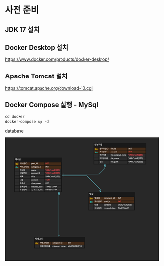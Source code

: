 
# 사전 준비

## JDK 17 설치

## Docker Desktop 설치
https://www.docker.com/products/docker-desktop/

## Apache Tomcat 설치
https://tomcat.apache.org/download-10.cgi

## Docker Compose 실행 - MySql
``` 
cd docker
docker-compose up -d
```

database

![img.png](database.png)